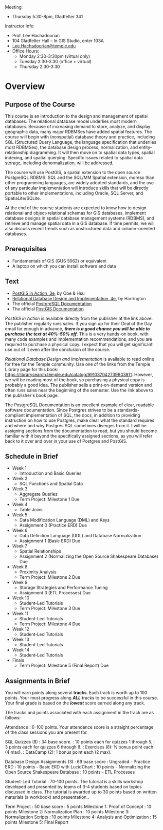 Meeting:

* Thursday 5:30-8pm, Gladfelter 341

Instructor Info:

* Prof. Lee Hachadoorian
* 104 Gladfelter Hall – In GIS Studio, enter 103A
* [Lee.Hachadoorian@temple.edu](mailto:Lee.Hachadoorian@temple.edu)
* Office Hours:
    * Monday 2:30-3:30pm (virtual only)
    * Tuesday 2:30-3:30 (office + virtual)
    * Thursday 2:30-3:30

# Overview

## Purpose of the Course

This course is an introduction to the design and management of spatial databases. The relational database model underlies most modern databases. Because of increasing demand to store, analyze, and display geographic data, many major RDBMSes have added spatial features. The course will begin with (nonspatial) database theory and practice, including SQL (Structured Query Language, the language specification that underlies most RDBMSes), the database design process, normalization, and entity-relationship diagramming. It will then move on to spatial data types, spatial indexing, and spatial querying. Specific issues related to spatial data storage, including denormalization, will be addressed.

The course will use PostGIS, a spatial extension to the open source PostgreSQL RDBMS. SQL and the SQL/MM Spatial extension, moreso than other programming languages, are widely adopted standards, and the use of any particular implementation will introduce skills that will be directly portable to other implementations, including Oracle, SQL Server, and SpatiaLite/SQLite.

At the end of the course students are expected to know how to design relational and object-relational schemas for GIS databases, implement database designs in spatial database management systems (RDBMS), and retrieve and manage spatial data in a GIS database. If time permits, we will also discuss recent trends such as unstructured data and column-oriented databases.

## Prerequisites

* Fundamentals of GIS (GUS 5062) or equivalent
* A laptop on which you can install software and data

## Text

* [PostGIS in Action, 3e](https://www.manning.com/books/postgis-in-action-third-edition), by Obe & Hsu
* [Relational Database Design and Implementation, 4e](https://www.elsevier.com/books/relational-database-design-and-implementation/harrington/978-0-12-804399-8), by Harrington
* The official [PostgreSQL Documentation](https://www.postgresql.org/docs/current/index.html)
* The official [PostGIS Documentation](https://postgis.net/docs/)

*PostGIS in Action* is available directly from the publisher at the link above. The publisher regularly runs sales. If you sign up for their Deal of the Day email far enough in advance, ***there is a good chance you will be able to purchase the text at 40%-50% off***. This is a very hands-on book, with many code examples and implementation recommendations, and you are required to purchase a physical copy. I expect that you will get significant use out of it even after the conclusion of the course.

*Relational Database Design and Implementation* is available to read online for free for the Temple community. Use one of the links from the Temple Library page for this book: <https://librarysearch.temple.edu/catalog/991037042739803811>. However, we will be reading most of the book, so purchasing a physical copy is probably a good idea. The publisher sells a print-on-demand version and often runs sales near the beginning of the semester. Use the link above to the publisher's book page.

The PostgreSQL Documentation is an excellent example of clear, readable software documentation. Since Postgres strives to be a standards-compliant implementation of SQL, the docs, in addition to providing instruction on how to use Postgres, make clear what the standard requires and where and why Postgres SQL sometimes diverges from it. I will be assigning sections from the documentation to read, but you should become familiar with it beyond the specifically assigned sections, as you will refer back to it over and over in your use of Postgres and PostGIS.

## Schedule in Brief

* Week 1
    * Introduction and Basic Queries
* Week 2
    * SQL Functions and Spatial Data
* Week 3
    * Aggregate Queries
    * Term Project: Milestone 1 Due
* Week 4
    * Table Joins
* Week 5
    * Data Modification Language (DML) and Keys
    * Assignment 0 (Practice ERD) Due
* Week 6
    * Data Definition Language (DDL) and Database Normalization
    * Assignment 1 (Basic ERD) Due
* Week 7
    * Spatial Relationships
    * Assignment 2 (Normalizing the Open Source Shakespeare Database) Due
* Week 8
    * Proximity Analysis
    * Term Project: Milestone 2 Due
* Week 9
    * Storage Strategies and Performance Tuning
    * Assignment 3 (ETL Processes) Due
* Week 10
    * Student-Led Tutorials
    * Term Project: Milestone 3 Due
* Week 11
    * Student-Led Tutorials
    * Term Project: Milestone 4 Due
* Week 12
    * Student-Led Tutorials
* Week 13
    * Student-Led Tutorials
* Week 14
    * Student-Led Tutorials
* Finals
    * Term Project: Milestone 5 (Final Report) Due

## Assignments in Brief

You will earn points along several **tracks**. Each track is worth up to 100 points. Your must progress along ***ALL*** tracks to be successful in this course. Your final grade is based on the ***lowest*** score earned along any track.

The tracks and points associated with each assignment in the track are as follows:

Attendance
: 0-100 points. Your attendance score is a straight percentage of the class sessions you are present for.

SQL Quizzes (8)
: 34 base score.
: 10 points each for quizzes 1 through 5.
: 3 points each for quizzes 6 through 8.
: Exercises (8): ½ bonus point each (4 max).
: DataCamp (2): 1 bonus point each (2 max).

Database Design Assignments (3)
: 69 base score
: Ungraded - Practice ERD
: 10 points - Basic ERD with LucidChart
: 10 points - Normalizing the Open Source Shakespeare Database
: 10 points - ETL Processes

Student-Led Tutorial
: 70-100 points. The tutorial is a skills workshop developed and presented by teams of 3-4 students based on topics discussed in class. The tutorial is awarded up to 30 points based on written materials (a workbook) and presentation..

Term Project
: 50 base score
: 5 points Milestone 1: Proof of Concept
: 10 points Milestone 2: Normalization Plan
: 10 points Milestone 3: Normalization Scripts
: 10 points Milestone 4: Analysis and Optimization
: 15 points Milestone 5: Final Report


